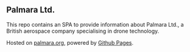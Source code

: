 ## Palmara Ltd.
This repo contains an SPA to provide information about Palmara Ltd., a British aerospace company specialising in drone technology.

Hosted on [palmara.org](https://palmara.org), powered by [Github Pages](https://pages.github.com/).
